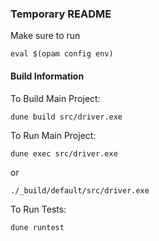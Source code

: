 ### Temporary README

Make sure to run

```shell
eval $(opam config env)
```

#### Build Information

To Build Main Project:
```shell
dune build src/driver.exe
```
To Run Main Project:
```shell
dune exec src/driver.exe
```
or
```shell
./_build/default/src/driver.exe
```
To Run Tests:
```shell
dune runtest
```
